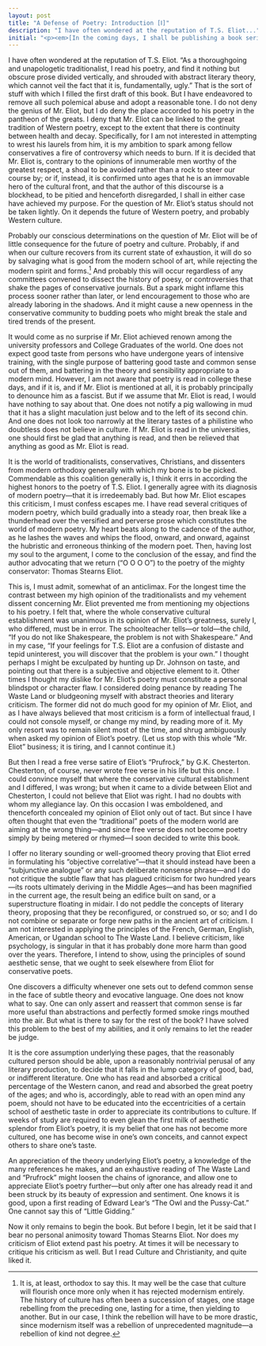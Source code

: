 ```yaml
---
layout: post
title: "A Defense of Poetry: Introduction [Ⅰ]"
description: "I have often wondered at the reputation of T.S. Eliot..."
initial: "<p><em>[In the coming days, I shall be publishing a book serially. Its full title is</em> A Defense of Poetry Against T.S. Eliot and the Modern School<em>. It is a short book, and since I am publishing it here, the reader can of course use his or her discretion, and disregard any references I have made to its possible effects on the outside world.]</em></p>"
---
```


I have often wondered at the reputation of T.S. Eliot. “As a thoroughgoing and unapologetic traditionalist, I read his poetry, and find it nothing but obscure prose divided vertically, and shrouded with abstract literary theory, which cannot veil the fact that it is, fundamentally, ugly.” That is the sort of stuff with which I filled the first draft of this book. But I have endeavored to remove all such polemical abuse and adopt a reasonable tone. I do not deny the genius of Mr. Eliot, but I do deny the place accorded to his poetry in the pantheon of the greats. I deny that Mr. Eliot can be linked to the great tradition of Western poetry, except to the extent that there is continuity between health and decay. Specifically, for I am not interested in attempting to wrest his laurels from him, it is my ambition to spark among fellow conservatives a fire of controversy which needs to burn. If it is decided that Mr. Eliot is, contrary to the opinions of innumerable men worthy of the greatest respect, a shoal to be avoided rather than a rock to steer our course by; or if, instead, it is confirmed unto ages that he is an immovable hero of the cultural front, and that the author of this discourse is a blockhead, to be pitied and henceforth disregarded, I shall in either case have achieved my purpose. For the question of Mr. Eliot’s status should not be taken lightly. On it depends the future of Western poetry, and probably Western culture.

Probably our conscious determinations on the question of Mr. Eliot will be of little consequence for the future of poetry and culture. Probably, if and when our culture recovers from its current state of exhaustion, it will do so by salvaging what is good from the modern school of art, while rejecting the modern spirit and forms.[^1] And probably this will occur regardless of any committees convened to dissect the history of poesy, or controversies that shake the pages of conservative journals. But a spark might inflame this process sooner rather than later, or lend encouragement to those who are already laboring in the shadows. And it might cause a new openness in the conservative community to budding poets who might break the stale and tired trends of the present.

It would come as no surprise if Mr. Eliot achieved renown among the university professors and College Graduates of the world. One does not expect good taste from persons who have undergone years of intensive training, with the single purpose of battering good taste and common sense out of them, and battering in the theory and sensibility appropriate to a modern mind. However, I am not aware that poetry is read in college these days, and if it is, and if Mr. Eliot is mentioned at all, it is probably principally to denounce him as a fascist. But if we assume that Mr. Eliot is read, I would have nothing to say about that. One does not notify a pig wallowing in mud that it has a slight maculation just below and to the left of its second chin. And one does not look too narrowly at the literary tastes of a philistine who doubtless does not believe in culture. If Mr. Eliot is read in the universities, one should first be glad that anything is read, and then be relieved that anything as good as Mr. Eliot is read.

It is the world of traditionalists, conservatives, Christians, and dissenters from modern orthodoxy generally with which my bone is to be picked. Commendable as this coalition generally is, I think it errs in according the highest honors to the poetry of T.S. Eliot. I generally agree with its diagnosis of modern poetry—that it is irredeemably bad. But how Mr. Eliot escapes this criticism, I must confess escapes me. I have read several critiques of modern poetry, which build gradually into a steady roar, then break like a thunderhead over the versified and perverse prose which constitutes the world of modern poetry. My heart beats along to the cadence of the author, as he lashes the waves and whips the flood, onward, and onward, against the hubristic and erroneous thinking of the modern poet. Then, having lost my soul to the argument, I come to the conclusion of the essay, and find the author advocating that we return (“O O O O”) to the poetry of the mighty conservator: Thomas Stearns Eliot.

This is, I must admit, somewhat of an anticlimax. For the longest time the contrast between my high opinion of the traditionalists and my vehement dissent concerning Mr. Eliot prevented me from mentioning my objections to his poetry. I felt that, where the whole conservative cultural establishment was unanimous in its opinion of Mr. Eliot’s greatness, surely I, who differed, must be in error. The schoolteacher tells—or told—the child, “If you do not like Shakespeare, the problem is not with Shakespeare.” And in my case, “If your feelings for T.S. Eliot are a confusion of distaste and tepid uninterest, you will discover that the problem is your own.” I thought perhaps I might be exculpated by hunting up Dr. Johnson on taste, and pointing out that there is a subjective and objective element to it. Other times I thought my dislike for Mr. Eliot’s poetry must constitute a personal blindspot or character flaw. I considered doing penance by reading The Waste Land or bludgeoning myself with abstract theories and literary criticism. The former did not do much good for my opinion of Mr. Eliot, and as I have always believed that most criticism is a form of intellectual fraud, I could not console myself, or change my mind, by reading more of it. My only resort was to remain silent most of the time, and shrug ambiguously when asked my opinion of Eliot’s poetry. (Let us stop with this whole “Mr. Eliot” business; it is tiring, and I cannot continue it.)

But then I read a free verse satire of Eliot’s “Prufrock,” by G.K. Chesterton. Chesterton, of course, never wrote free verse in his life but this once. I could convince myself that where the conservative cultural establishment and I differed, I was wrong; but when it came to a divide between Eliot and Chesterton, I could not believe that Eliot was right. I had no doubts with whom my allegiance lay. On this occasion I was emboldened, and thenceforth concealed my opinion of Eliot only out of tact. But since I have often thought that even the “traditional” poets of the modern world are aiming at the wrong thing—and since free verse does not become poetry simply by being metered or rhymed—I soon decided to write this book.

I offer no literary sounding or well-groomed theory proving that Eliot erred in formulating his “objective correlative”—that it should instead have been a “subjunctive analogue” or any such deliberate nonsense phrase—and I do not critique the subtle flaw that has plagued criticism for two hundred years—its roots ultimately deriving in the Middle Ages—and has been magnified in the current age, the result being an edifice built on sand, or a superstructure floating in midair. I do not peddle the concepts of literary theory, proposing that they be reconfigured, or construed so, or so; and I do not combine or separate or forge new paths in the ancient art of criticism. I am not interested in applying the principles of the French, German, English, American, or Ugandan school to The Waste Land. I believe criticism, like psychology, is singular in that it has probably done more harm than good over the years. Therefore, I intend to show, using the principles of sound aesthetic sense, that we ought to seek elsewhere from Eliot for conservative poets.

One discovers a difficulty whenever one sets out to defend common sense in the face of subtle theory and evocative language. One does not know what to say. One can only assert and reassert that common sense is far more useful than abstractions and perfectly formed smoke rings mouthed into the air. But what is there to say for the rest of the book? I have solved this problem to the best of my abilities, and it only remains to let the reader be judge.

It is the core assumption underlying these pages, that the reasonably cultured person should be able, upon a reasonably nontrivial perusal of any literary production, to decide that it falls in the lump category of good, bad, or indifferent literature. One who has read and absorbed a critical percentage of the Western canon, and read and absorbed the great poetry of the ages; and who is, accordingly, able to read with an open mind any poem, should not have to be educated into the eccentricities of a certain school of aesthetic taste in order to appreciate its contributions to culture. If weeks of study are required to even glean the first milk of aesthetic splendor from Eliot’s poetry, it is my belief that one has not become more cultured, one has become wise in one’s own conceits, and cannot expect others to share one’s taste.

An appreciation of the theory underlying Eliot’s poetry, a knowledge of the many references he makes, and an exhaustive reading of The Waste Land and “Prufrock” might loosen the chains of ignorance, and allow one to appreciate Eliot’s poetry further—but only after one has already read it and been struck by its beauty of expression and sentiment. One knows it is good, upon a first reading of Edward Lear’s “The Owl and the Pussy-Cat.” One cannot say this of “Little Gidding.”

Now it only remains to begin the book. But before I begin, let it be said that I bear no personal animosity toward Thomas Stearns Eliot. Nor does my criticism of Eliot extend past his poetry. At times it will be necessary to critique his criticism as well. But I read Culture and Christianity, and quite liked it.

[^1]: It is, at least, orthodox to say this. It may well be the case that culture will flourish once more only when it has rejected modernism entirely. The history of culture has often been a succession of stages, one stage rebelling from the preceding one, lasting for a time, then yielding to another. But in our case, I think the rebellion will have to be more drastic, since modernism itself was a rebellion of unprecedented magnitude—a rebellion of kind not degree.
